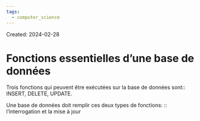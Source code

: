 ```yaml
---
tags:
  - computer_science
---
```

Created: 2024-02-28

# Fonctions essentielles d’une base de données

Trois fonctions qui peuvent être exécutées sur la base de données sont:: INSERT, DELETE, UPDATE.

Une base de données doit remplir ces deux types de fonctions: :: l’interrogation et la mise à jour